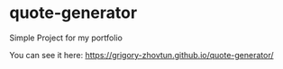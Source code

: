# quote-generator

Simple Project for my portfolio

You can see it here: https://grigory-zhovtun.github.io/quote-generator/

